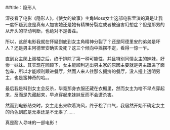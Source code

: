 
##title：隐形人


深夜看了电影《隐形人》，《使女的故事》主角Moss女士这部电影里演的真是让我一度怀疑到底是真有人加害她还是她有精神分裂症或者被迫害幻想症？但是那男的从开头的举动判断，也绝对不是善茬。

所以，这部电影我就在怀疑到底到女主角精神分裂了？还是阿德里安的弟弟是坏人？还是男主阿德里安确实没死？这三个倾向中摇摆不定，看得一惊一乍。

直到女主爬上阁楼之后，终于排除了第一种可能性，并且特别同情女主的妹妹，好惨一妹妹。其实现在回顾下，女主能顺利逃出男主家的原因主要就是男主跟进了面包车，所以才能顺利跟进餐厅，然而人来人往那么拥挤的餐厅，没人撞上透明男主，也是蛮神奇的哈。。

最后我是料到女主会反杀，毕竟那身衣服还藏在衣橱里，然而女主为啥不早点穿起来，反而是先藏起来，早点穿起来妹妹反而不会遭杀害。

然而到电影结束时，女主走出来吹着海风，终于松了口气，我居然开始不确定女主的角色到底是无辜还是不无辜了……

真是耐人寻味的一部电影！
